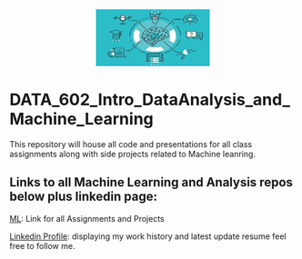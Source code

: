 <div class="container" align="center">
    <img src="https://github.com/marcusw0602/DATA_602_Intro_DataAnalysis_and_Machine_Learning/blob/master/Pictures/ML.jpg" width="200" height="100">
    </div>

# DATA_602_Intro_DataAnalysis_and_Machine_Learning

This repository will house all code and presentations for all class assignments along with side projects related to Machine leanring.

## Links to all Machine Learning and Analysis repos below plus linkedin page:

<a href=https://github.com/marcusw0602/DATA_602_Intro_DataAnalysis_and_Machine_Learning/tree/master/Assignments%26Projects>ML</a>: Link for all Assignments and Projects

<a href=https://www.linkedin.com/in/demarcus-wirsing-415020152>Linkedin Profile</a>: displaying my work history and latest update resume feel free to follow me. 
